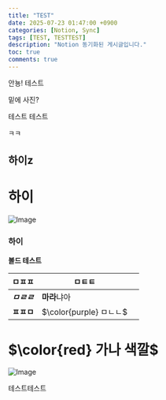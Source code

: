 ```yaml
---
title: "TEST"
date: 2025-07-23 01:47:00 +0900
categories: [Notion, Sync]
tags: [TEST, TESTTEST]
description: "Notion 동기화된 게시글입니다."
toc: true
comments: true
---
```


안뇽! 테스트

밑에 사진?

테스트 테스트 

ㅋㅋ

## 하이z

# 하이

![Image](https://prod-files-secure.s3.us-west-2.amazonaws.com/e6db513d-ec54-40ff-aa74-2487b0bcfe15/d2603aae-bd01-410f-81bd-723443bee6db/%E1%84%89%E1%85%B3%E1%84%8F%E1%85%B3%E1%84%85%E1%85%B5%E1%86%AB%E1%84%89%E1%85%A3%E1%86%BA_2025-03-16_21.31.54.png?X-Amz-Algorithm=AWS4-HMAC-SHA256&X-Amz-Content-Sha256=UNSIGNED-PAYLOAD&X-Amz-Credential=ASIAZI2LB466ZHU2AT6V%2F20250724%2Fus-west-2%2Fs3%2Faws4_request&X-Amz-Date=20250724T075143Z&X-Amz-Expires=3600&X-Amz-Security-Token=IQoJb3JpZ2luX2VjEPv%2F%2F%2F%2F%2F%2F%2F%2F%2F%2FwEaCXVzLXdlc3QtMiJGMEQCIEKxuWJviSLVnOl7qoXSL72lFWJ9jhsy%2BpyQeV%2FhlqdLAiBdQtmilwCdJlOOg97n54NWn3b54UvsfkiGjmSBviBRFSr%2FAwgkEAAaDDYzNzQyMzE4MzgwNSIMXYuxLeMug4sicjEHKtwDW2nYYGQwULGzmw1m3VUlh0l9yDfAh%2BxvLZbWqVZpjMeSlr1tFOFd4ksCNoxOqeILZ%2FdyqdezgV5FnJW75to29Vmk7evFC8PaPX%2BKMD4okNpKNFjIAFLmXxBnABDl6ys7g98KNlGXUL33S3%2Bu6ZSkdT6ibSuW75xGaKATEzM%2BynuU%2Bx5b47rS7%2F40Im0cW4WjLAGhi9Me1%2FYFKxNwkNbPo849jYTdxzV1kMiUKIXfNBu2xGPIFbZeqtW8N9%2BVBUTVg%2B6cdDEAt3y9uz9VOEm%2F5cT7Zlo5hGKcJmf6h03zMopPrPoWvry2zQL3UFoMpqLmOrQzQjH3cNmBx%2FBJLvTN%2B1g6DG1pKAxhAwX0OSD2QAj6E6QgnhTFjgGI6nTXiIskVwoS525xZUXd33AZcA4xemTAAJwIFQEkjUmeomdR0N1KyBl%2FyN5ght9waQ1DFfwW3Qf%2By%2Ff%2FA2Z3ctAtNm9Ql0CI9lAfcDhXcgG8CN31bBpr1FUns8JXMImqCJyECx7pH64VCWwJ80AIz7%2F4olUO5yynH5jDtPl42DU1%2Fwd305AJnlvcPqePB%2BDXp%2Fyv%2Br4%2FdAjr1XX9471mJYYFXmg7FPd7YHrk4BDeHy1ittaTmlUWiTI8gX05JIP6SxswxL%2BGxAY6pgHMVmDcmTPhVK5Hfwh6WkOFvLtaxAyZ0C1wjS3cvJvvJJWoHd0oqCXi08gtcXoerNMsOPPQP5QBsOHubOK9WWUpuRP%2BGCCaXXJWBaPl7PJjgApVFYEHfVnEtnM11MJicD%2Fda20HZsBe9hWwKm6wmLtqWaSyHEz0qfKyWRWDseb83Anq8lh1bxn3f2pQzudfBVCeNgJApP7sJm3z2VX1FsTnEf88s8V%2B&X-Amz-Signature=bee207064077d7a545e8d42f3b7a4cf34fc27b3e42fcbc20f6c71c20d298f2b0&X-Amz-SignedHeaders=host&x-amz-checksum-mode=ENABLED&x-id=GetObject)

### 하이

**볼드 테스트**

| ㅁㅍㅍ | ㅁㅌㅌ |   |
| --- | --- | --- |
| ***ㅁㄹㄹ*** | **마라**냐아 |   |
| **ㅍㅍㅁ** | <span>$\color{purple} ㅁㄴㄴ$</span> |   |

# <span>$\color{red} 가나 색깔$</span>

![Image](https://prod-files-secure.s3.us-west-2.amazonaws.com/e6db513d-ec54-40ff-aa74-2487b0bcfe15/e3c80383-cacd-417b-9b44-5d63ef4f796c/%E1%84%89%E1%85%B3%E1%84%8F%E1%85%B3%E1%84%85%E1%85%B5%E1%86%AB%E1%84%89%E1%85%A3%E1%86%BA_2025-03-10_21.58.46.png?X-Amz-Algorithm=AWS4-HMAC-SHA256&X-Amz-Content-Sha256=UNSIGNED-PAYLOAD&X-Amz-Credential=ASIAZI2LB466ZHU2AT6V%2F20250724%2Fus-west-2%2Fs3%2Faws4_request&X-Amz-Date=20250724T075143Z&X-Amz-Expires=3600&X-Amz-Security-Token=IQoJb3JpZ2luX2VjEPv%2F%2F%2F%2F%2F%2F%2F%2F%2F%2FwEaCXVzLXdlc3QtMiJGMEQCIEKxuWJviSLVnOl7qoXSL72lFWJ9jhsy%2BpyQeV%2FhlqdLAiBdQtmilwCdJlOOg97n54NWn3b54UvsfkiGjmSBviBRFSr%2FAwgkEAAaDDYzNzQyMzE4MzgwNSIMXYuxLeMug4sicjEHKtwDW2nYYGQwULGzmw1m3VUlh0l9yDfAh%2BxvLZbWqVZpjMeSlr1tFOFd4ksCNoxOqeILZ%2FdyqdezgV5FnJW75to29Vmk7evFC8PaPX%2BKMD4okNpKNFjIAFLmXxBnABDl6ys7g98KNlGXUL33S3%2Bu6ZSkdT6ibSuW75xGaKATEzM%2BynuU%2Bx5b47rS7%2F40Im0cW4WjLAGhi9Me1%2FYFKxNwkNbPo849jYTdxzV1kMiUKIXfNBu2xGPIFbZeqtW8N9%2BVBUTVg%2B6cdDEAt3y9uz9VOEm%2F5cT7Zlo5hGKcJmf6h03zMopPrPoWvry2zQL3UFoMpqLmOrQzQjH3cNmBx%2FBJLvTN%2B1g6DG1pKAxhAwX0OSD2QAj6E6QgnhTFjgGI6nTXiIskVwoS525xZUXd33AZcA4xemTAAJwIFQEkjUmeomdR0N1KyBl%2FyN5ght9waQ1DFfwW3Qf%2By%2Ff%2FA2Z3ctAtNm9Ql0CI9lAfcDhXcgG8CN31bBpr1FUns8JXMImqCJyECx7pH64VCWwJ80AIz7%2F4olUO5yynH5jDtPl42DU1%2Fwd305AJnlvcPqePB%2BDXp%2Fyv%2Br4%2FdAjr1XX9471mJYYFXmg7FPd7YHrk4BDeHy1ittaTmlUWiTI8gX05JIP6SxswxL%2BGxAY6pgHMVmDcmTPhVK5Hfwh6WkOFvLtaxAyZ0C1wjS3cvJvvJJWoHd0oqCXi08gtcXoerNMsOPPQP5QBsOHubOK9WWUpuRP%2BGCCaXXJWBaPl7PJjgApVFYEHfVnEtnM11MJicD%2Fda20HZsBe9hWwKm6wmLtqWaSyHEz0qfKyWRWDseb83Anq8lh1bxn3f2pQzudfBVCeNgJApP7sJm3z2VX1FsTnEf88s8V%2B&X-Amz-Signature=07b071f9dd4008d93e696462a12791f40e22ba4153a1df34bbb8e64ed50012b9&X-Amz-SignedHeaders=host&x-amz-checksum-mode=ENABLED&x-id=GetObject)

테스트테스트


